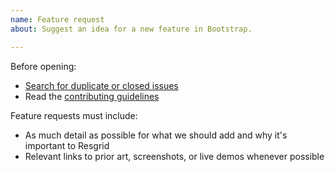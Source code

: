 ```yaml
---
name: Feature request
about: Suggest an idea for a new feature in Bootstrap.

---
```


Before opening:

- [Search for duplicate or closed issues](https://github.com/Resgrid/Core?utf8=%E2%9C%93&q=is%3Aissue)
- Read the [contributing guidelines](https://github.com/Resgrid/Core/blob/master/.github/CONTRIBUTING.md)

Feature requests must include:

- As much detail as possible for what we should add and why it's important to Resgrid
- Relevant links to prior art, screenshots, or live demos whenever possible